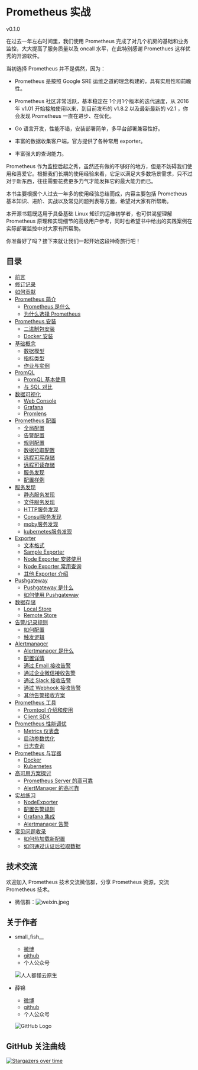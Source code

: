 # Prometheus 实战

v0.1.0

在过去一年左右时间里，我们使用 Prometheus 完成了对几个机房的基础和业务监控，大大提高了服务质量以及 oncall 水平，在此特别感谢 Promethues 这样优秀的开源软件。

当初选择 Prometheus 并不是偶然，因为：

* Prometheus 是按照 Google SRE 运维之道的理念构建的，具有实用性和前瞻性。

* Prometheus 社区非常活跃，基本稳定在 1个月1个版本的迭代速度，从 2016 年 v1.01 开始接触使用以来，到目前发布的 v1.8.2 以及最新最新的 v2.1 ，你会发现 Prometheus 一直在进步、在优化。

* Go 语言开发，性能不错，安装部署简单，多平台部署兼容性好。

* 丰富的数据收集客户端，官方提供了各种常用 exporter。

* 丰富强大的查询能力。

Prometheus 作为监控后起之秀，虽然还有做的不够好的地方，但是不妨碍我们使用和喜爱它。根据我们长期的使用经验来看，它足以满足大多数场景需求，只不过对于新东西，往往需要花费更多力气才能发挥它的最大能力而已。

本书主要根据个人过去一年多的使用经验总结而成，内容主要包括 Prometheus 基本知识、进阶、实战以及常见问题列表等方面，希望对大家有所帮助。

本开源书籍既适用于具备基础 Linux 知识的运维初学者，也可供渴望理解 Prometheus 原理和实现细节的高级用户参考，同时也希望书中给出的实践案例在实际部署监控中对大家有所帮助。

你准备好了吗？接下来就让我们一起开始这段神奇旅行吧！


## 目录

* [前言](README.md)
* [修订记录](revision-record.md)
* [如何贡献](how-to-contribute.md)
* [Prometheus 简介](introduction/README.md)
    * [Prometheus 是什么](introduction/what.md)
    * [为什么选择 Prometheus](introduction/why.md)
* [Prometheus 安装](install/README.md)
  * [二进制包安装](install/binary.md)
  * [Docker 安装](install/docker.md)
* [基础概念](concepts/README.md)
  * [数据模型](concepts/data-model.md)
  * [指标类型](concepts/metric-types.md)
  * [作业与实例](concepts/jobs-and-instances.md)
* [PromQL](promql/README.md)
  * [PromQL 基本使用](promql/summary.md)
  * [与 SQL 对比](promql/sql.md)
* [数据可视化](visualiztion/README.md)
  * [Web Console](visualiztion/console.md)
  * [Grafana](visualiztion/grafana.md)
  * [Promlens](visualiztion/promlens.md)
* [Prometheus 配置](configuration/README.md)
  * [全局配置](configuration/global.md)
  * [告警配置](configuration/alerting.md)
  * [规则配置](configuration/rule_files.md)
  * [数据拉取配置](configuration/scrape_configs.md)
  * [远程可写存储](configuration/remote_write.md)
  * [远程可读存储](configuration/remote_read.md)
  * [服务发现](configuration/server_discovery.md)
  * [配置样例](configuration/demo.md)
* [服务发现](sd/README.md)
  * [静态服务发现](sd/static.md)
  * [文件服务发现](sd/file.md)
  * [HTTP服务发现](sd/http.md)
  * [Consul服务发现](sd/consul.md)
  * [moby服务发现](sd/moby.md)
  * [kubernetes服务发现](sd/k8s.md)
* [Exporter](exporter/README.md)
  * [文本格式](exporter/text.md)
  * [Sample Exporter](exporter/sample.md)
  * [Node Exporter 安装使用](exporter/nodeexporter.md)
  * [Node Exporter 常用查询](exporter/nodeexporter_query.md)
  * [其他 Exporter 介绍](exporter/other.md)
* [Pushgateway](pushgateway/README.md)
    * [Pushgateway 是什么](pushgateway/why.md)
    * [如何使用 Pushgateway ](pushgateway/how.md)
* [数据存储](store/README.md)
    * [Local Store](store/local.md)
    * [Remote Store](store/remote.md)
* [告警/记录规则](rule/README.md)
    * [如何配置](rule/config.md)
    * [触发逻辑](rule/what.md)  
* [Alertmanager](alertmanager/README.md)
    * [Alertmanager 是什么](alertmanager/what.md)
    * [配置详情](alertmanager/config.md)  
    * [通过 Email 接收告警](alertmanager/email.md)  
    * [通过企业微信接收告警](alertmanager/wechat.md)
    * [通过 Slack 接收告警](alertmanager/slack.md)  
    * [通过 Webhook 接收告警](alertmanager/webhooks.md)  
    * [其他告警接收方案](alertmanager/others.md)
* [Prometheus 工具](tools/README.md)
    * [Promtool 介绍和使用](tools/promu.md)
    * [Client SDK](tools/client.md)
* [Prometheus 性能调优](optimize/README.md)
    * [Metrics 仪表盘](optimize/status.md)
    * [启动参数优化](optimize/config.md)
    * [日志查询](optimize/logger.md)
* [Prometheus 与容器](container/README.md)
    * [Docker](container/docker.md)
    * [Kubernetes](container/k8s.md)
* [高可用方案探讨](ha/README.md)
    * [Prometheus Server 的高可靠](ha/prometheus.md)
    * [AlertManager 的高可靠](ha/alertmanger.md)
* [实战练习](demo/README.md)
    * [NodeExporter](demo/target.md)
    * [配置告警规则](demo/rule.md)
    * [Grafana 集成](demo/grafana.md)
    * [Alertmanager 告警](demo/alertmanager.md)
* [常见问题收录](qa/README.md)
    * [如何热加载新配置](qa/hotreload.md)
    * [如何通过认证后拉取数据](qa/auth.md)

## 技术交流

欢迎加入 Prometheus 技术交流微信群，分享 Prometheus 资源，交流 Prometheus 技术。

* 微信群：![weixin.jpeg](https://user-images.githubusercontent.com/1459834/177047283-e60ce419-e499-42d8-89d5-f378b8bccbea.jpeg)

## 关于作者

* small_fish__

  * [微博](https://weibo.com/songjiayang1)
  * [github](https://github.com/songjiayang)
  * 个人公众号
  
  ![人人都懂云原生](https://git.io/vAQvJ)
 
- 薛锦

  * [微博](https://weibo.com/1660913012/profile?topnav=1&wvr=6)
  * [github](https://github.com/csxuejin)
  * 个人公众号

  ![GitHub Logo](https://songjiayang.gitbooks.io/go-basic-courses/content/pics/easy-hacking.jpg)
  
## GitHub 关注曲线

[![Stargazers over time](https://starcharts.herokuapp.com/songjiayang/prometheus_practice.svg)](https://starcharts.herokuapp.com/songjiayang/prometheus_practice)
  
